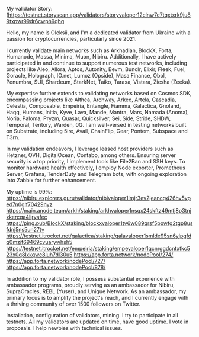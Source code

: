 My validator Story: (https://testnet.storyscan.app/validators/storyvaloper12clnw7e7tqxtxrk9ju89txpwr99dr6cwph9qhq

Hello, my name is Oleksii, and I'm a dedicated validator from Ukraine with a passion for cryptocurrencies, particularly since 2021.

I currently validate main networks such as Arkhadian, BlockX, Forta, Humanode, Massa, Minima, Muon, Nibiru. Additionally, I have actively participated in and continue to support numerous test networks, including projects like Aleo, Allora, Aptos, Autonity, Bevm, Bundlr, Elixir, Fleek, Fuel, Goracle, Holograph, IO.net, Lumoz (Opside), Masa Finance, Obol, Penumbra, SUI, Shardeum, StarkNet, Taiko, Taraxa, Vistara, Ziesha (Zeeka).

My expertise further extends to validating networks based on Cosmos SDK, encompassing projects like Althea, Archway, Arkeo, Artela, Cascadia, Celestia, Composable, Empeiria, Entangle, Fiamma, Galactica, Gnoland, Haqq, Humans, Initia, Kyve, Lava, Mande, Mantra, Mars, Namada (Anoma), Noria, Paloma, Pryzm, Quasar, Quicksilver, Sei, Side, Stride, SHDW, Temporal, Teritory, Warden, 0G. I am well-versed in testing networks built on Substrate, including 5ire, Avail, ChainFlip, Gear, Pontem, Subspace and T3rn.

In my validation endeavors, I leverage leased host providers such as Hetzner, OVH, DigitalOcean, Contabo, among others. Ensuring server security is a top priority, I implement tools like File2Ban and SSH keys. To monitor hardware health effectively, I employ Node exporter, Prometheus Server, Grafana, TenderDuty and Telegram bots, with ongoing exploration into Zabbix for further enhancement.

My uptime is 99%:
https://nibiru.explorers.guru/validator/nibivaloper1lmjr3ev2jeancg426hv5yped7n0glf70429nyz
https://main.anode.team/arkh/staking/arkhvaloper1nsqx24skftz49mtj8p3tnjxkercga4ljryafec
https://ping.pub/BlockX/staking/blockxvaloper1tv6w089qrsf5ppwfg2tgp8usfdnj5ns5un27tv
https://testnet.itrocket.net/galactica/staking/galavaloper1smlde95sn6ylpgfdq0mzjf69469cvuarywhsh5
https://testnet.itrocket.net/empeiria/staking/empevaloper1qcnrggdcntxtkc523x0q8lxkqwc8luh7dl30u5
https://app.forta.network/nodePool/274/
https://app.forta.network/nodePool/727/
https://app.forta.network/nodePool/878/

In addition to my validator role, I possess substantial experience with ambassador programs, proudly serving as an ambassador for Nibiru, SupraOracles, REBL (Yuser), and Unique Network. As an ambassador, my primary focus is to amplify the project's reach, and I currently engage with a thriving community of over 1500 followers on Twitter.

Installation, configuration of validators, mining. I try to participate in all testnets. All my validators are updated on time, have good uptime. I vote in proposals. I help newbies with technical issues.
